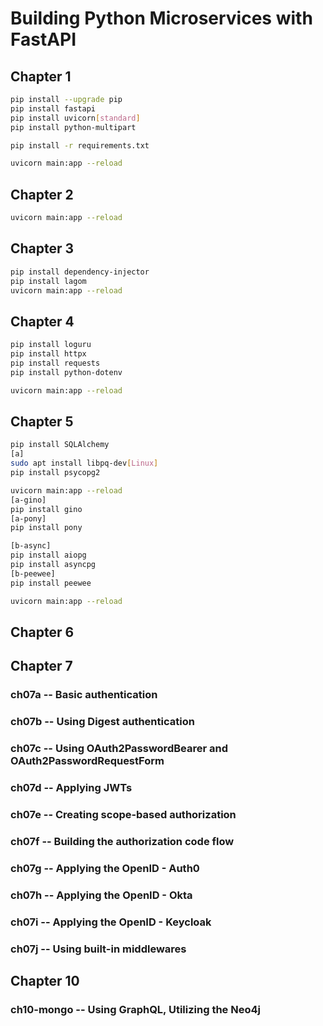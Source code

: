 # Building Python Microservices with FastAPI

## Chapter 1

```sh
pip install --upgrade pip
pip install fastapi
pip install uvicorn[standard]
pip install python-multipart

pip install -r requirements.txt

uvicorn main:app --reload

```

## Chapter 2

```sh
uvicorn main:app --reload

```

## Chapter 3

```sh
pip install dependency-injector
pip install lagom
uvicorn main:app --reload

```
## Chapter 4

```sh
pip install loguru
pip install httpx
pip install requests
pip install python-dotenv

uvicorn main:app --reload

```
## Chapter 5

```sh
pip install SQLAlchemy
[a]
sudo apt install libpq-dev[Linux]
pip install psycopg2

uvicorn main:app --reload
[a-gino]
pip install gino
[a-pony]
pip install pony

[b-async]
pip install aiopg
pip install asyncpg
[b-peewee]
pip install peewee

uvicorn main:app --reload

```

## Chapter 6

## Chapter 7

### ch07a -- Basic authentication 

### ch07b -- Using Digest authentication

### ch07c -- Using OAuth2PasswordBearer and OAuth2PasswordRequestForm

### ch07d -- Applying JWTs

### ch07e -- Creating scope-based authorization

### ch07f -- Building the authorization code flow

### ch07g -- Applying the OpenID - Auth0

### ch07h -- Applying the OpenID - Okta

### ch07i -- Applying the OpenID - Keycloak

### ch07j -- Using built-in middlewares

## Chapter 10

### ch10-mongo -- Using GraphQL, Utilizing the Neo4j





